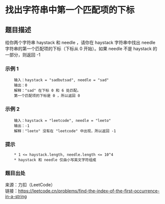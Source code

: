 # 找出字符串中第一个匹配项的下标

## 题目描述

给你两个字符串 haystack 和 needle ，请你在 haystack 字符串中找出 needle 字符串的第一个匹配项的下标（下标从 0 开始）。如果 needle 不是 haystack 的一部分，则返回  -1

### 示例 1

```text
    输入：haystack = "sadbutsad", needle = "sad"
    输出：0
    解释："sad" 在下标 0 和 6 处匹配。
    第一个匹配项的下标是 0 ，所以返回 0
```

### 示例 2

```text
    输入：haystack = "leetcode", needle = "leeto"
    输出：-1
    解释："leeto" 没有在 "leetcode" 中出现，所以返回 -1
```

### 提示

```text
    * 1 <= haystack.length, needle.length <= 10^4
    * haystack 和 needle 仅由小写英文字符组成
```

### 题目出处

来源：力扣（LeetCode）  
链接：<https://leetcode.cn/problems/find-the-index-of-the-first-occurrence-in-a-string>
